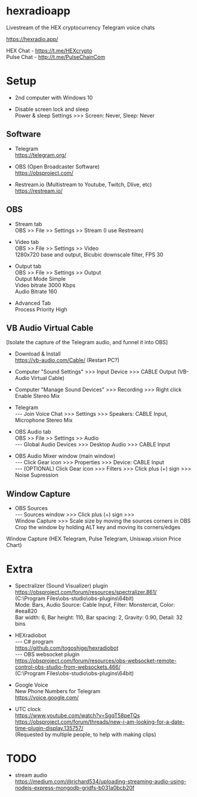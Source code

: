 # hexradioapp
Livestream of the HEX cryptocurrency Telegram voice chats

https://hexradio.app/

HEX Chat - https://t.me/HEXcrypto    
Pulse Chat - http://t.me/PulseChainCom

# Setup

- 2nd computer with Windows 10

- Disable screen lock and sleep   
Power & sleep Settings >>> Screen: Never,  Sleep: Never

## Software

- Telegram   
https://telegram.org/   

- OBS (Open Broadcaster Software)   
https://obsproject.com/   

- Restream.io (Multistream to Youtube, Twitch, Dlive, etc)   
https://restream.io/   

## OBS

- Stream tab    
OBS >> File >> Settings >> Stream (I use Restream)    

- Video tab   
OBS >> File >> Settings >> Video   
1280x720 base and output, Bicubic downscale filter, FPS 30   

- Output tab   
OBS >> File >> Settings >> Output   
Output Mode Simple   
Video bitrate 3000 Kbps   
Audio Bitrate 160   

- Advanced Tab   
Process Priority High

## VB Audio Virtual Cable

[Isolate the capture of the Telegram audio, and funnel it into OBS] 

- Download & Install   
https://vb-audio.com/Cable/ (Restart PC?)   

- Computer "Sound Settings" >>> Input Device >>> CABLE Output (VB-Audio Virtual Cable)   

- Computer "Manage Sound Devices" >>> Recording >>> Right click Enable Stereo Mix   

- Telegram    
--- Join Voice Chat >>> Settings >>> Speakers: CABLE Input, Microphone Stereo Mix   

- OBS Audio tab   
OBS >> File >> Settings >> Audio   
--- Global Audio Devices >>> Desktop Audio >>> CABLE Input   

- OBS Audio Mixer window (main window)   
--- Click Gear icon >>> Properties >>> Device: CABLE Input   
--- (OPTIONAL) Click Gear icon >>> Filters >>> Click plus (+) sign >>> Noise Supression   

## Window Capture

- OBS Sources   
--- Sources window >>> Click plus (+) sign >>>    
Window Capture >>> Scale size by moving the sources corners in OBS   
Crop the window by holding ALT key and moving its corners/edges  

Window Capture (HEX Telegram, Pulse Telegram, Uniswap.vision Price Chart)   

# Extra

- Spectralizer (Sound Visualizer) plugin   
https://obsproject.com/forum/resources/spectralizer.861/   
(C:\Program Files\obs-studio\obs-plugins\64bit)   
Mode: Bars, Audio Source: Cable Input, Filter:  Monstercat, Color: #eea820   
Bar width: 6, Bar height: 110, Bar spacing: 2, Gravity: 0.90, Detail: 32 bins   

- HEXradiobot   
--- C# program   
https://github.com/togoshige/hexradiobot    
--- OBS websocket plugin   
https://obsproject.com/forum/resources/obs-websocket-remote-control-obs-studio-from-websockets.466/   
(C:\Program Files\obs-studio\obs-plugins\64bit) 

- Google Voice   
New Phone Numbers for Telegram   
https://voice.google.com/   

- UTC clock  
https://www.youtube.com/watch?v=SgqT58peTQs   
https://obsproject.com/forum/threads/new-i-am-looking-for-a-date-time-plugin-display.135757/   
(Requested by multiple people, to help with making clips)   

# TODO

- stream audio     
https://medium.com/@richard534/uploading-streaming-audio-using-nodejs-express-mongodb-gridfs-b031a0bcb20f  

